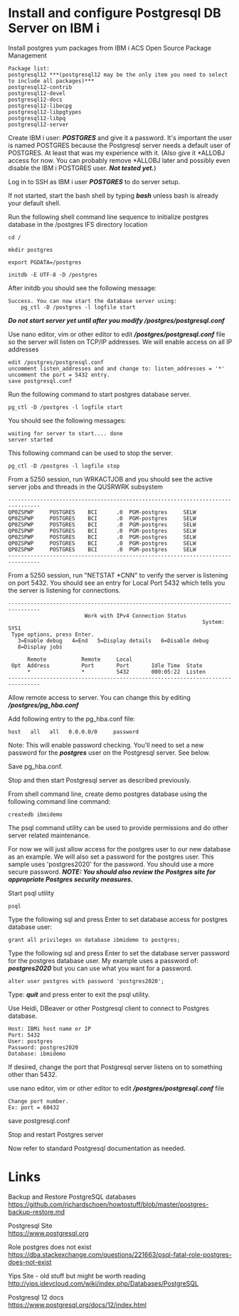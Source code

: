 # Install and configure Postgresql DB Server on IBM i 

Install postgres yum packages from IBM i ACS Open Source Package Management
```
Package list:
postgresql12 ***(postgresql12 may be the only item you need to select to include all packages)***
postgresql12-contrib
postgresql12-devel
postgresql12-docs
postgresql12-libecpg
postgresql12-libpgtypes
postgresql12-libpq
postgresql12-server
```

Create IBM i user: ***POSTGRES*** and give it a password. It's important the user is named POSTGRES because the Postgresql server needs a default user of POSTGRES. At least that was my experience with it. (Also give it *ALLOBJ access for now. You can probably remove *ALLOBJ later and possibly even disable the IBM i POSTGRES user. ***Not tested yet.***)

Log in to SSH as IBM i user ***POSTGRES*** to do server setup.

If not started, start the bash shell by typing ***bash*** unless bash is already your default shell. 

Run the following shell command line sequence to initialize postgres database in the /postgres IFS directory location
```
cd /

mkdir postgres

export PGDATA=/postgres

initdb -E UTF-8 -D /postgres
```

After initdb you should see the following message:
```
Success. You can now start the database server using:
    pg_ctl -D /postgres -l logfile start
```

***Do not start server yet until after you modify /postgres/postgresql.conf***
	
Use nano editor, vim or other editor to edit ***/postgres/postgresql.conf*** file so the server will listen on TCP/IP addresses. We will enable access on all IP addresses
```
edit /postgres/postgresql.conf
uncomment listen_addresses and and change to: listen_addresses = '*' 
uncomment the port = 5432 entry. 
save postgresql.conf
```
	
Run the following command to start postgres database server.
```
pg_ctl -D /postgres -l logfile start
```

You should see the following messages:
```
waiting for server to start.... done
server started
```

This following command can be used to stop the server.
```
pg_ctl -D /postgres -l logfile stop
```

From a 5250 session, run WRKACTJOB and you should see the active server jobs and threads in the QUSRWRK subsystem
```
--------------------------------------------------------------------------------
QP0ZSPWP     POSTGRES    BCI      .0  PGM-postgres     SELW
QP0ZSPWP     POSTGRES    BCI      .0  PGM-postgres     SELW
QP0ZSPWP     POSTGRES    BCI      .0  PGM-postgres     SELW
QP0ZSPWP     POSTGRES    BCI      .0  PGM-postgres     SELW
QP0ZSPWP     POSTGRES    BCI      .0  PGM-postgres     SELW
QP0ZSPWP     POSTGRES    BCI      .0  PGM-postgres     SELW
QP0ZSPWP     POSTGRES    BCI      .0  PGM-postgres     SELW
--------------------------------------------------------------------------------
```

From a 5250 session, run "NETSTAT *CNN" to verify the server is listening on port 5432. You should see an entry for Local Port 5432 which tells you the server is listening for connections. 
```
--------------------------------------------------------------------------------
                        Work with IPv4 Connection Status                   
                                                             System:   SYS1
 Type options, press Enter.                                                
   3=Enable debug   4=End   5=Display details   6=Disable debug            
   8=Display jobs                                                          
                                                                           
      Remote           Remote     Local                                    
 Opt  Address          Port       Port       Idle Time  State              
      *                *          5432       000:05:22  Listen             
--------------------------------------------------------------------------------
```

Allow remote access to server. You can change this by editing ***/postgres/pg_hba.conf*** 

Add following entry to the pg_hba.conf file:
```
host   all   all   0.0.0.0/0     password
```
Note: This will enable password checking. You'll need to set a new password for the ***postgres*** user on the Postgresql server. See below.

Save pg_hba.conf. 

Stop and then start Postgresql server as described previously. 

From shell command line, create demo postgres database using the following command line command:
```
createdb ibmidemo
```

The psql command utility can be used to provide permissions and do other server related maintenance. 

For now we will just allow access for the postgres user to our new database as an example.
We will also set a password for the postgres user. This sample uses 'postgres2020' for the password. 
You should use a more secure password. 
***NOTE: You should also review the Postgres site for appropriate Postgres security measures.***

Start psql utility
```
psql 
```

Type the following sql and press Enter to set database access for postgres database user:
```
grant all privileges on database ibmidemo to postgres;
```

Type the following sql and press Enter to set the database server password for the postgres database user. My example uses a password of: ***postgres2020*** but you can use what you want for a password.
```
alter user postgres with password 'postgres2020';
```

Type: ***quit*** and press enter to exit the psql utility.


Use Heidi, DBeaver or other Postgresql client to connect to Postgres database. 
```
Host: IBMi host name or IP
Port: 5432
User: postgres
Password: postgres2020
Database: ibmidemo
```

If desired, change the port that Postgresql server listens on to something other than 5432.

use nano editor, vim or other editor to edit ***/postgres/postgresql.conf*** file 

```
Change port number. 
Ex: port = 60432 
```

save postgresql.conf

Stop and restart Postgres server

Now refer to standard Postgresql documentation as needed. 

# Links

Backup and Restore PostgreSQL databases   
https://github.com/richardschoen/howtostuff/blob/master/postgres-backup-restore.md   

Postgresql Site   
https://www.postgresql.org

Role postgres does not exist   
https://dba.stackexchange.com/questions/221663/psql-fatal-role-postgres-does-not-exist

Yips Site - old stuff but might be worth reading   
http://yips.idevcloud.com/wiki/index.php/Databases/PostgreSQL

Postgresql 12 docs    
https://www.postgresql.org/docs/12/index.html
